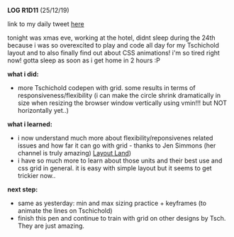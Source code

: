 **LOG R1D11** (25/12/19)

link to my daily tweet [here](https://twitter.com/Nightcoder2/status/1209673475469787137)

tonight was xmas eve, working at the hotel, didnt sleep during the 24th because i was so overexcited to play and code all day for my Tschichold layout and to also finally find out about CSS animations! 
i'm so tired right now! gotta sleep as soon as i get home in 2 hours :P

**what i did:**
- more Tschichold codepen with grid. some results in terms of responsiveness/flexibility 
(i can make the circle shrink dramatically in size when resizing the browser window vertically using vmin!!! 
but NOT horizontally yet..) 

**what i learned:**
- i now understand much more about flexibility/reponsivenes related issues and how far it can go with grid - thanks to Jen Simmons (her channel is truly amazing) [Layout Land](https://www.youtube.com/channel/UC7TizprGknbDalbHplROtag)) 
- i have so much more to learn about those units and their best use and css grid in general. it is easy with simple layout but it seems to get trickier now..

**next step:**
- same as yesterday: min and max sizing practice + keyframes (to animate the lines on Tschichold) 
- finish this pen and continue to train with grid on other designs by Tsch. They are just amazing.

